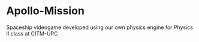 # Apollo-Mission
Spaceship videogame developed using our own physics engine for Physics II class at CITM-UPC
